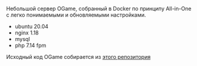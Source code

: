 Небольшой сервер OGame, собранный в Docker по принципу All-in-One с легко понимаемыми и обновляемыми настройками.

 * ubuntu 20.04
 * nginx 1.18
 * mysql
 * php 7.14 fpm

Исходный код OGame собирается из [этого репозитория](https://github.com/ogamespec/ogame-opensource)